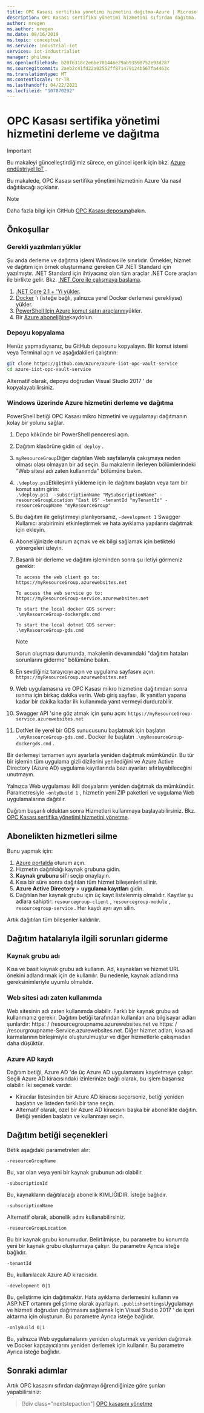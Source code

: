 ```yaml
---
title: OPC Kasası sertifika yönetimi hizmetini dağıtma-Azure | Microsoft Docs
description: OPC Kasası sertifika yönetimi hizmetini sıfırdan dağıtma.
author: mregen
ms.author: mregen
ms.date: 08/16/2019
ms.topic: conceptual
ms.service: industrial-iot
services: iot-industrialiot
manager: philmea
ms.openlocfilehash: b20f6318c2e6be701446e29ab93598752e93d287
ms.sourcegitcommit: 2aeb2c41fd22a02552ff871479124b567fa4463c
ms.translationtype: MT
ms.contentlocale: tr-TR
ms.lasthandoff: 04/22/2021
ms.locfileid: "107870292"
---
```

# <a name="build-and-deploy-the-opc-vault-certificate-management-service"></a>OPC Kasası sertifika yönetimi hizmetini derleme ve dağıtma

> [!IMPORTANT]
> Bu makaleyi güncelleştirdiğimiz sürece, en güncel içerik için bkz. [Azure endüstriyel IoT](https://azure.github.io/Industrial-IoT/) .

Bu makalede, OPC Kasası sertifika yönetimi hizmetinin Azure 'da nasıl dağıtılacağı açıklanır.

> [!NOTE]
> Daha fazla bilgi için GitHub [OPC Kasası deposuna](https://github.com/Azure/azure-iiot-opc-vault-service)bakın.

## <a name="prerequisites"></a>Önkoşullar

### <a name="install-required-software"></a>Gerekli yazılımları yükler

Şu anda derleme ve dağıtma işlemi Windows ile sınırlıdır.
Örnekler, hizmet ve dağıtım için örnek oluşturmanız gereken C# .NET Standard için yazılmıştır.
.NET Standard için ihtiyacınız olan tüm araçlar .NET Core araçları ile birlikte gelir. Bkz. [.NET Core ile çalışmaya başlama](/dotnet/articles/core/getting-started).

1. [.NET Core 2.1 + 'Yi yükler][dotnet-install].
2. [Docker][docker-url] 'ı (isteğe bağlı, yalnızca yerel Docker derlemesi gerekliyse) yükler.
4. [PowerShell Için Azure komut satırı araçlarını][powershell-install]yükler.
5. Bir [Azure aboneliğine][azure-free]kaydolun.

### <a name="clone-the-repository"></a>Depoyu kopyalama

Henüz yapmadıysanız, bu GitHub deposunu kopyalayın. Bir komut istemi veya Terminal açın ve aşağıdakileri çalıştırın:

```bash
git clone https://github.com/Azure/azure-iiot-opc-vault-service
cd azure-iiot-opc-vault-service 
```

Alternatif olarak, depoyu doğrudan Visual Studio 2017 ' de kopyalayabilirsiniz.

### <a name="build-and-deploy-the-azure-service-on-windows"></a>Windows üzerinde Azure hizmetini derleme ve dağıtma

PowerShell betiği OPC Kasası mikro hizmetini ve uygulamayı dağıtmanın kolay bir yolunu sağlar.

1. Depo kökünde bir PowerShell penceresi açın. 
3. Dağıtım klasörüne gidin `cd deploy` .
3. `myResourceGroup`Diğer dağıtılan Web sayfalarıyla çakışmaya neden olması olası olmayan bir ad seçin. Bu makalenin ilerleyen bölümlerindeki "Web sitesi adı zaten kullanımda" bölümüne bakın.
5. `.\deploy.ps1`Etkileşimli yükleme için ile dağıtımı başlatın veya tam bir komut satırı girin:  
`.\deploy.ps1  -subscriptionName "MySubscriptionName" -resourceGroupLocation "East US" -tenantId "myTenantId" -resourceGroupName "myResourceGroup"`
7. Bu dağıtım ile geliştirmeyi planlıyorsanız, `-development 1` Swagger Kullanıcı arabirimini etkinleştirmek ve hata ayıklama yapılarını dağıtmak için ekleyin.
6. Aboneliğinizde oturum açmak ve ek bilgi sağlamak için betikteki yönergeleri izleyin.
9. Başarılı bir derleme ve dağıtım işleminden sonra şu iletiyi görmeniz gerekir:
   ```
   To access the web client go to:
   https://myResourceGroup.azurewebsites.net

   To access the web service go to:
   https://myResourceGroup-service.azurewebsites.net

   To start the local docker GDS server:
   .\myResourceGroup-dockergds.cmd

   To start the local dotnet GDS server:
   .\myResourceGroup-gds.cmd
   ```

   > [!NOTE]
   > Sorun oluşması durumunda, makalenin devamındaki "dağıtım hataları sorunlarını giderme" bölümüne bakın.

8. En sevdiğiniz tarayıcıyı açın ve uygulama sayfasını açın: `https://myResourceGroup.azurewebsites.net`
8. Web uygulamasına ve OPC Kasası mikro hizmetine dağıtımdan sonra ısınma için birkaç dakika verin. Web giriş sayfası, ilk yanıtları yapana kadar bir dakika kadar ilk kullanımda yanıt vermeyi durdurabilir.
11. Swagger API 'sine göz atmak için şunu açın: `https://myResourceGroup-service.azurewebsites.net`
13. DotNet ile yerel bir GDS sunucusunu başlatmak için başlatın `.\myResourceGroup-gds.cmd` . Docker ile başlatın `.\myResourceGroup-dockergds.cmd` .

Bir derlemeyi tamamen aynı ayarlarla yeniden dağıtmak mümkündür. Bu tür bir işlemin tüm uygulama gizli dizilerini yenilediğini ve Azure Active Directory (Azure AD) uygulama kayıtlarında bazı ayarları sıfırlayabileceğini unutmayın.

Yalnızca Web uygulaması ikili dosyalarını yeniden dağıtmak da mümkündür. Parametresiyle `-onlyBuild 1` , hizmetin yeni ZIP paketleri ve uygulama Web uygulamalarına dağıtılır.

Dağıtım başarılı olduktan sonra Hizmetleri kullanmaya başlayabilirsiniz. Bkz. [OPC Kasası sertifika yönetimi hizmetini yönetme](howto-opc-vault-manage.md).

## <a name="delete-the-services-from-the-subscription"></a>Abonelikten hizmetleri silme

Bunu yapmak için:

1. [Azure portalda](https://portal.azure.com) oturum açın.
2. Hizmetin dağıtıldığı kaynak grubuna gidin.
3. **Kaynak grubunu sil**'i seçip onaylayın.
4. Kısa bir süre sonra dağıtılan tüm hizmet bileşenleri silinir.
5. **Azure Active Directory**  >  **uygulama kayıtları** gidin.
6. Dağıtılan her kaynak grubu için üç kayıt listelenmiş olmalıdır. Kayıtlar şu adlara sahiptir: `resourcegroup-client` , `resourcegroup-module` , `resourcegroup-service` . Her kaydı ayrı ayrı silin.

Artık dağıtılan tüm bileşenler kaldırılır.

## <a name="troubleshooting-deployment-failures"></a>Dağıtım hatalarıyla ilgili sorunları giderme

### <a name="resource-group-name"></a>Kaynak grubu adı

Kısa ve basit kaynak grubu adı kullanın. Ad, kaynakları ve hizmet URL önekini adlandırmak için de kullanılır. Bu nedenle, kaynak adlandırma gereksinimleriyle uyumlu olmalıdır.  

### <a name="website-name-already-in-use"></a>Web sitesi adı zaten kullanımda

Web sitesinin adı zaten kullanımda olabilir. Farklı bir kaynak grubu adı kullanmanız gerekir. Dağıtım betiği tarafından kullanılan ana bilgisayar adları şunlardır: https: \/ /resourcegroupname.azurewebsites.net ve https: \/ /resourgroupname-Service.azurewebsites.net.
Diğer hizmet adları, kısa ad karmalarının birleşimiyle oluşturulmuştur ve diğer hizmetlerle çakışmadan daha düşüktür.

### <a name="azure-ad-registration"></a>Azure AD kaydı 

Dağıtım betiği, Azure AD 'de üç Azure AD uygulamasını kaydetmeye çalışır. Seçili Azure AD kiracısındaki izinlerinize bağlı olarak, bu işlem başarısız olabilir. İki seçenek vardır:

- Kiracılar listesinden bir Azure AD kiracısı seçerseniz, betiği yeniden başlatın ve listeden farklı bir tane seçin.
- Alternatif olarak, özel bir Azure AD kiracısını başka bir abonelikte dağıtın. Betiği yeniden başlatın ve kullanmayı seçin.

## <a name="deployment-script-options"></a>Dağıtım betiği seçenekleri

Betik aşağıdaki parametreleri alır:


```
-resourceGroupName
```

Bu, var olan veya yeni bir kaynak grubunun adı olabilir.

```
-subscriptionId
```


Bu, kaynakların dağıtılacağı abonelik KIMLIĞIDIR. İsteğe bağlıdır.

```
-subscriptionName
```


Alternatif olarak, abonelik adını kullanabilirsiniz.

```
-resourceGroupLocation
```


Bu bir kaynak grubu konumudur. Belirtilmişse, bu parametre bu konumda yeni bir kaynak grubu oluşturmaya çalışır. Bu parametre Ayrıca isteğe bağlıdır.


```
-tenantId
```


Bu, kullanılacak Azure AD kiracısıdır. 

```
-development 0|1
```

Bu, geliştirme için dağıtımaktır. Hata ayıklama derlemesini kullanın ve ASP.NET ortamını geliştirme olarak ayarlayın. `.publishsettings`Uygulamayı ve hizmeti doğrudan dağıtmasını sağlamak Için Visual Studio 2017 ' de içeri aktarma için oluşturun. Bu parametre Ayrıca isteğe bağlıdır.

```
-onlyBuild 0|1
```

Bu, yalnızca Web uygulamalarını yeniden oluşturmak ve yeniden dağıtmak ve Docker kapsayıcılarını yeniden derlemek için kullanılır. Bu parametre Ayrıca isteğe bağlıdır.

[azure-free]:https://azure.microsoft.com/free/
[powershell-install]:https://azure.microsoft.com/downloads/#powershell
[docker-url]: https://www.docker.com/
[dotnet-install]: https://dotnet.microsoft.com/download

## <a name="next-steps"></a>Sonraki adımlar

Artık OPC kasasını sıfırdan dağıtmayı öğrendiğinize göre şunları yapabilirsiniz:

> [!div class="nextstepaction"]
> [OPC kasasını yönetme](howto-opc-vault-manage.md)
